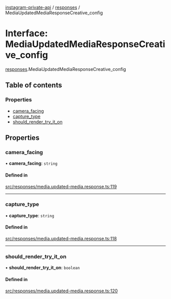 [instagram-private-api](../../README.md) / [responses](../../modules/responses.md) / MediaUpdatedMediaResponseCreative_config

# Interface: MediaUpdatedMediaResponseCreative\_config

[responses](../../modules/responses.md).MediaUpdatedMediaResponseCreative_config

## Table of contents

### Properties

- [camera\_facing](MediaUpdatedMediaResponseCreative_config.md#camera_facing)
- [capture\_type](MediaUpdatedMediaResponseCreative_config.md#capture_type)
- [should\_render\_try\_it\_on](MediaUpdatedMediaResponseCreative_config.md#should_render_try_it_on)

## Properties

### camera\_facing

• **camera\_facing**: `string`

#### Defined in

[src/responses/media.updated-media.response.ts:119](https://github.com/Nerixyz/instagram-private-api/blob/b3351b9/src/responses/media.updated-media.response.ts#L119)

___

### capture\_type

• **capture\_type**: `string`

#### Defined in

[src/responses/media.updated-media.response.ts:118](https://github.com/Nerixyz/instagram-private-api/blob/b3351b9/src/responses/media.updated-media.response.ts#L118)

___

### should\_render\_try\_it\_on

• **should\_render\_try\_it\_on**: `boolean`

#### Defined in

[src/responses/media.updated-media.response.ts:120](https://github.com/Nerixyz/instagram-private-api/blob/b3351b9/src/responses/media.updated-media.response.ts#L120)
